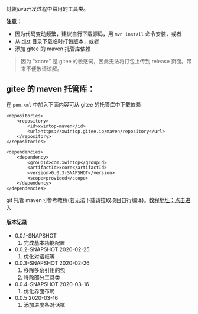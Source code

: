 封装java开发过程中常用的工具类。

**注意：**

- 因为代码变动频繁，建议自行下载源码，用 `mvn install` 命令安装，或者
- 从 [dist](https://gitee.com/xwintop/xcore/tree/master/dist) 目录下载临时打包版本，或者
- 添加 gitee 的 maven 托管库依赖

> 因为 "xcore" 是 gitee 的敏感词，因此无法将打包上传到 release 页面。带来不便敬请谅解。

## gitee 的 maven 托管库：

在 `pom.xml` 中加入下面内容可从 gitee 的托管库中下载依赖

```
<repositories>
    <repository>
        <id>xwintop-maven</id>
        <url>https://xwintop.gitee.io/maven/repository</url>
    </repository>
</repositories>

<dependencies>
    <dependency>
        <groupId>com.xwintop</groupId>
        <artifactId>xcore</artifactId>
        <version>0.0.3-SNAPSHOT</version>
        <scope>provided</scope>
    </dependency>
</dependencies>
```

git 托管 maven可参考教程(若无法下载请拉取项目自行编译)。[教程地址：点击进入](http://blog.csdn.net/u011747754/article/details/78574026)

#### 版本记录
- 0.0.1-SNAPSHOT
  1. 完成基本功能配置
- 0.0.2-SNAPSHOT  2020-02-25
  1. 优化对话框等
- 0.0.3-SNAPSHOT  2020-02-26
  1. 移除多余引用的包
  2. 移除部分工具类
- 0.0.4-SNAPSHOT  2020-03-16
  1. 优化界面布局
- 0.0.5  2020-03-16
  1. 添加进度条对话框